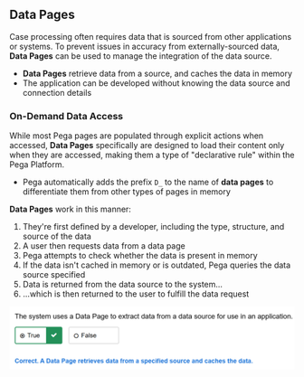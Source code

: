 ## Data Pages

Case processing often requires data that is sourced from other applications or systems. To prevent issues in accuracy from externally-sourced data, **Data Pages** can be used to manage the integration of the data source.
 - **Data Pages** retrieve data from a source, and caches the data in memory
 - The application can be developed without knowing the data source and connection details

### On-Demand Data Access

While most Pega pages are populated through explicit actions when accessed, **Data Pages** specifically are designed to load their content only when they are accessed, making them a type of "declarative rule" within the Pega Platform.
 - Pega automatically adds the prefix `D_` to the name of **data pages** to differentiate them from other types of pages in memory

**Data Pages** work in this manner:
1. They're first defined by a developer, including the type, structure, and source of the data
2. A user then requests data from a data page
3. Pega attempts to check whether the data is present in memory
4. If the data isn't cached in memory or is outdated, Pega queries the data source specified
5. Data is returned from the data source to the system...
6. ...which is then returned to the user to fulfill the data request

![](attachments/Pasted%20image%2020250610230153.png)


